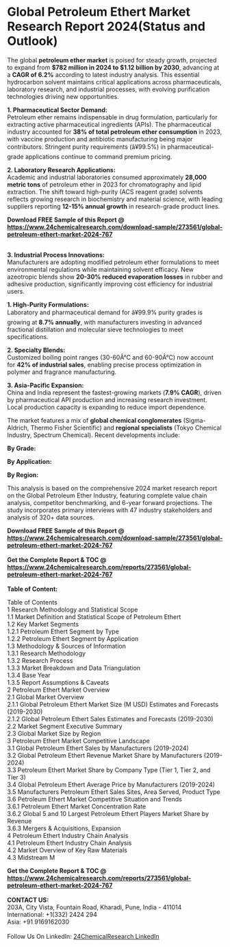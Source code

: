 <h1>Global Petroleum Ethert Market Research Report 2024(Status and Outlook)</h1><p>The global <strong>petroleum ether market</strong> is poised for steady growth, projected to expand from <strong>$782 million in 2024 to $1.12 billion by 2030</strong>, advancing at a <strong>CAGR of 6.2%</strong> according to latest industry analysis. This essential hydrocarbon solvent maintains critical applications across pharmaceuticals, laboratory research, and industrial processes, with evolving purification technologies driving new opportunities.</p><p><strong>1. Pharmaceutical Sector Demand:</strong><br>
Petroleum ether remains indispensable in drug formulation, particularly for extracting active pharmaceutical ingredients (APIs). The pharmaceutical industry accounted for <strong>38% of total petroleum ether consumption</strong> in 2023, with vaccine production and antibiotic manufacturing being major contributors. Stringent purity requirements (â¥99.5%) in pharmaceutical-grade applications continue to command premium pricing.</p><p><strong>2. Laboratory Research Applications:</strong><br>
Academic and industrial laboratories consumed approximately <strong>28,000 metric tons</strong> of petroleum ether in 2023 for chromatography and lipid extraction. The shift toward high-purity (ACS reagent grade) solvents reflects growing research in biochemistry and material science, with leading suppliers reporting <strong>12-15% annual growth</strong> in research-grade product lines.</p><div><b>Download FREE Sample of this Report @ 
            <a href="https://www.24chemicalresearch.com/download-sample/273561/global-petroleum-ethert-market-2024-767">
            https://www.24chemicalresearch.com/download-sample/273561/global-petroleum-ethert-market-2024-767</a></b></div><br><p><strong>3. Industrial Process Innovations:</strong><br>
Manufacturers are adopting modified petroleum ether formulations to meet environmental regulations while maintaining solvent efficacy. New azeotropic blends show <strong>20-30% reduced evaporation losses</strong> in rubber and adhesive production, significantly improving cost efficiency for industrial users.</p><p><strong>1. High-Purity Formulations:</strong><br>
Laboratory and pharmaceutical demand for â¥99.9% purity grades is growing at <strong>8.7% annually</strong>, with manufacturers investing in advanced fractional distillation and molecular sieve technologies to meet specifications.</p><p><strong>2. Specialty Blends:</strong><br>
Customized boiling point ranges (30-60Â°C and 60-90Â°C) now account for <strong>42% of industrial sales</strong>, enabling precise process optimization in polymer and fragrance manufacturing.</p><p><strong>3. Asia-Pacific Expansion:</strong><br>
China and India represent the fastest-growing markets (<strong>7.9% CAGR</strong>), driven by pharmaceutical API production and increasing research investment. Local production capacity is expanding to reduce import dependence.</p><p>The market features a mix of <strong>global chemical conglomerates</strong> (Sigma-Aldrich, Thermo Fisher Scientific) and <strong>regional specialists</strong> (Tokyo Chemical Industry, Spectrum Chemical). Recent developments include:</p><p><strong>By Grade:</strong></p><p><strong>By Application:</strong></p><p><strong>By Region:</strong></p><p>This analysis is based on the comprehensive 2024 market research report on the Global Petroleum Ether Industry, featuring complete value chain analysis, competitor benchmarking, and 6-year forward projections. The study incorporates primary interviews with 47 industry stakeholders and analysis of 320+ data sources.</p><div><b>Download FREE Sample of this Report @ 
            <a href="https://www.24chemicalresearch.com/download-sample/273561/global-petroleum-ethert-market-2024-767">
            https://www.24chemicalresearch.com/download-sample/273561/global-petroleum-ethert-market-2024-767</a></b></div><br><div><b>Get the Complete Report & TOC @ 
            <a href="https://www.24chemicalresearch.com/reports/273561/global-petroleum-ethert-market-2024-767">
            https://www.24chemicalresearch.com/reports/273561/global-petroleum-ethert-market-2024-767</a></b></div><br>
            <b>Table of Content:</b><p>Table of Contents<br />
1 Research Methodology and Statistical Scope<br />
1.1 Market Definition and Statistical Scope of Petroleum Ethert<br />
1.2 Key Market Segments<br />
1.2.1 Petroleum Ethert Segment by Type<br />
1.2.2 Petroleum Ethert Segment by Application<br />
1.3 Methodology & Sources of Information<br />
1.3.1 Research Methodology<br />
1.3.2 Research Process<br />
1.3.3 Market Breakdown and Data Triangulation<br />
1.3.4 Base Year<br />
1.3.5 Report Assumptions & Caveats<br />
2 Petroleum Ethert Market Overview<br />
2.1 Global Market Overview<br />
2.1.1 Global Petroleum Ethert Market Size (M USD) Estimates and Forecasts (2019-2030)<br />
2.1.2 Global Petroleum Ethert Sales Estimates and Forecasts (2019-2030)<br />
2.2 Market Segment Executive Summary<br />
2.3 Global Market Size by Region<br />
3 Petroleum Ethert Market Competitive Landscape<br />
3.1 Global Petroleum Ethert Sales by Manufacturers (2019-2024)<br />
3.2 Global Petroleum Ethert Revenue Market Share by Manufacturers (2019-2024)<br />
3.3 Petroleum Ethert Market Share by Company Type (Tier 1, Tier 2, and Tier 3)<br />
3.4 Global Petroleum Ethert Average Price by Manufacturers (2019-2024)<br />
3.5 Manufacturers Petroleum Ethert Sales Sites, Area Served, Product Type<br />
3.6 Petroleum Ethert Market Competitive Situation and Trends<br />
3.6.1 Petroleum Ethert Market Concentration Rate<br />
3.6.2 Global 5 and 10 Largest Petroleum Ethert Players Market Share by Revenue<br />
3.6.3 Mergers & Acquisitions, Expansion<br />
4 Petroleum Ethert Industry Chain Analysis<br />
4.1 Petroleum Ethert Industry Chain Analysis<br />
4.2 Market Overview of Key Raw Materials<br />
4.3 Midstream M</p><div><b>Get the Complete Report & TOC @ 
            <a href="https://www.24chemicalresearch.com/reports/273561/global-petroleum-ethert-market-2024-767">
            https://www.24chemicalresearch.com/reports/273561/global-petroleum-ethert-market-2024-767</a></b></div><br><b>CONTACT US:</b><br>
            203A, City Vista, Fountain Road, Kharadi, Pune, India - 411014<br>
            International: +1(332) 2424 294<br>
            Asia: +91 9169162030 <br><br>
            Follow Us On LinkedIn: <a href="https://www.linkedin.com/company/24chemicalresearch/">24ChemicalResearch LinkedIn</a>